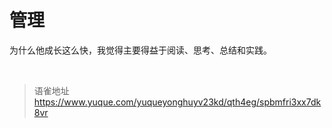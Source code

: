 # 管理
为什么他成长这么快，我觉得主要得益于阅读、思考、总结和实践。

<br>
  
> 语雀地址 https://www.yuque.com/yuqueyonghuyv23kd/qth4eg/spbmfri3xx7dk8vr